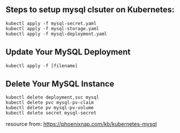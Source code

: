 ## Steps to setup mysql clsuter on Kubernetes:

```
kubectl apply -f mysql-secret.yaml
kubectl apply -f mysql-storage.yaml
kubectl apply -f mysql-deployment.yaml
```

## Update Your MySQL Deployment

```
kubectl apply -f [filename]
```

## Delete Your MySQL Instance

```
kubectl delete deployment,svc mysql
kubectl delete pvc mysql-pv-claim
kubectl delete pv mysql-pv-volume
kubectl delete secret mysql-secret
```

resource from: https://phoenixnap.com/kb/kubernetes-mysql